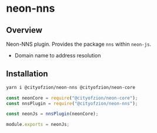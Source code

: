 # neon-nns

## Overview

Neon-NNS plugin. Provides the package `nns` within `neon-js`.

- Domain name to address resolution

## Installation

```sh
yarn i @cityofzion/neon-nns @cityofzion/neon-core
```

```js
const neonCore = require("@cityofzion/neon-core");
const nnsPlugin = require("@cityofzion/neon-nns");

const neonJs = nnsPlugin(neonCore);

module.exports = neonJs;
```
